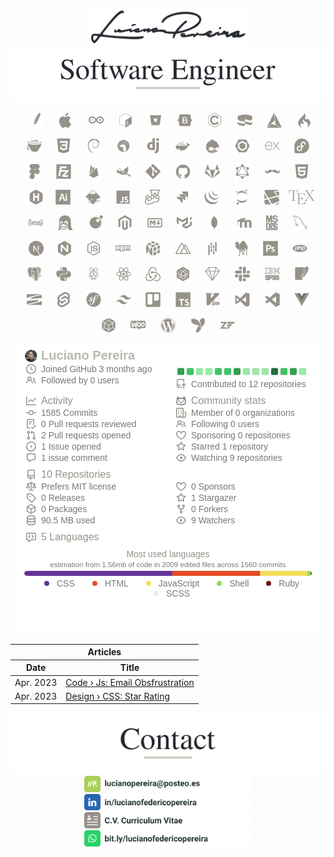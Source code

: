 <p align="center">
 <img src="./assets/signature.svg" width="250px" alt="Luciano Pereira Signature"><br>
 <img src="./assets/lucianopereira.svg" alt="Luciano Pereira">
</p>

<p align="center">&nbsp;
<a rel="nofollow" target="_blank" rel="noopener" rel="noreferrer" href="https://apache.org"><img height="24px" src="./assets/icons/apache.png" alt="Apache"></a>
&nbsp;&nbsp;&nbsp;&nbsp;
<a rel="nofollow" target="_blank" rel="noopener" rel="noreferrer" href="https://apple.com"><img height="24px" src="./assets/icons/apple.svg" alt="Apple"></a>
&nbsp;&nbsp;&nbsp;&nbsp;&nbsp;
<a rel="nofollow" target="_blank" rel="noopener" rel="noreferrer" href="https://www.arduino.cc"><img height="24px" src="./assets/icons/arduino.png" alt="Arduino"></a>
&nbsp;&nbsp;&nbsp;&nbsp;
<a rel="nofollow" target="_blank" rel="noopener" rel="noreferrer" href="https://www.gnu.org/software/bash"><img height="24px" src="./assets/icons/bash.svg" alt="bash"></a>
&nbsp;&nbsp;&nbsp;&nbsp;
<a rel="nofollow" target="_blank" rel="noopener" rel="noreferrer" href="https://bitbucket.org"><img height="24px" src="./assets/icons/bitbucket.svg" alt="Bitbucket"></a>
&nbsp;&nbsp;&nbsp;&nbsp;
<a rel="nofollow" target="_blank" rel="noopener" rel="noreferrer" href="https://getbootstrap.com"><img height="24px" src="./assets/icons/bootstrap.svg" alt="bootstrap"></a>
&nbsp;&nbsp;&nbsp;&nbsp;
<a rel="nofollow" target="_blank" rel="noopener" rel="noreferrer" href="https://www.open-std.org/jtc1/sc22/wg14"><img height="24px" src="./assets/icons/c.svg" alt="c language"></a>
&nbsp;&nbsp;&nbsp;&nbsp;
<a rel="nofollow" target="_blank" rel="noopener" rel="noreferrer" href="https://cakephp.org"><img height="24px" src="./assets/icons/cakephp.svg" alt="cake php"></a>
&nbsp;&nbsp;&nbsp;&nbsp;
<a rel="nofollow" target="_blank" rel="noopener" rel="noreferrer" href="https://cmake.org"><img height="24px" src="./assets/icons/cmake.svg" alt="c make"></a>
&nbsp;&nbsp;&nbsp;&nbsp;
<a rel="nofollow" target="_blank" rel="noopener" rel="noreferrer" href="https://codeigniter.com"><img height="24px" src="./assets/icons/codeigniter.svg" alt="code igniter"></a>
</p>
<p align="center">
<a rel="nofollow" target="_blank" rel="noopener" rel="noreferrer" href="https://coffeescript.org"><img height="24px" src="./assets/icons/coffeescript.svg" alt="coffee script"></a>
&nbsp;&nbsp;&nbsp;&nbsp;
<a rel="nofollow" target="_blank" rel="noopener" rel="noreferrer" href="https://www.w3.org/TR/2001/WD-css3-roadmap-20010523"><img height="24px" src="./assets/icons/css3.svg" alt="css3"></a>
&nbsp;&nbsp;&nbsp;&nbsp;
<a rel="nofollow" target="_blank" rel="noopener" rel="noreferrer" href="https://www.debian.org"><img height="24px" src="./assets/icons/debian.svg" alt="debian"></a>
&nbsp;&nbsp;&nbsp;&nbsp;
<a rel="nofollow" target="_blank" rel="noopener" rel="noreferrer" href="https://deno.land"><img height="24px" src="./assets/icons/denojs.svg" alt="denojs"></a>
&nbsp;&nbsp;&nbsp;&nbsp;
<a rel="nofollow" target="_blank" rel="noopener" rel="noreferrer" href="https://www.djangoproject.com"><img height="24px" src="./assets/icons/django.svg" alt="django"></a>
&nbsp;&nbsp;&nbsp;&nbsp;
<a rel="nofollow" target="_blank" rel="noopener" rel="noreferrer" href="https://www.docker.com"><img height="24px" src="./assets/icons/docker.svg" alt="docker"></a>
&nbsp;&nbsp;&nbsp;&nbsp;
<a rel="nofollow" target="_blank" rel="noopener" rel="noreferrer" href="https://www.drupal.org"><img height="24px" src="./assets/icons/drupal.svg" alt="drupal"></a>
&nbsp;&nbsp;&nbsp;&nbsp;
<a rel="nofollow" target="_blank" rel="noopener" rel="noreferrer" href="https://eslint.org"><img height="24px" src="./assets/icons/eslint.svg" alt="eslint"></a>
&nbsp;&nbsp;&nbsp;&nbsp;
<a rel="nofollow" target="_blank" rel="noopener" rel="noreferrer" href="https://expressjs.com"><img height="24px" src="./assets/icons/express.svg" alt="express"></a>
&nbsp;&nbsp;&nbsp;&nbsp;
<a rel="nofollow" target="_blank" rel="noopener" rel="noreferrer" href="https://getfedora.org/es"><img height="24px" src="./assets/icons/fedora.svg" alt="fedora"></a>
</p>
<p align="center">
<a rel="nofollow" target="_blank" rel="noopener" rel="noreferrer" href="https://www.figma.com"><img height="24px" src="./assets/icons/figma.svg" alt="figma"></a>
&nbsp;&nbsp;&nbsp;&nbsp;
<a rel="nofollow" target="_blank" rel="noopener" rel="noreferrer" href="https://filezilla-project.org"><img height="24px" src="./assets/icons/filezilla.svg" alt="filezilla"></a>
&nbsp;&nbsp;&nbsp;&nbsp;
<a rel="nofollow" target="_blank" rel="noopener" rel="noreferrer" href="https://firebase.google.com"><img height="24px" src="./assets/icons/firebase.svg" alt="firbase"></a>
&nbsp;&nbsp;&nbsp;&nbsp;
<a rel="nofollow" target="_blank" rel="noopener" rel="noreferrer" href="https://www.gimp.org"><img height="24px" src="./assets/icons/gimp.svg" alt="gimp"></a>
&nbsp;&nbsp;&nbsp;&nbsp;
<a rel="nofollow" target="_blank" rel="noopener" rel="noreferrer" href="https://git-scm.com"><img height="24px" src="./assets/icons/git.svg" alt="git"></a>
&nbsp;&nbsp;&nbsp;&nbsp;
<a rel="nofollow" target="_blank" rel="noopener" rel="noreferrer" href="https://github.com/lucianofullstack"><img height="24px" src="./assets/icons/github.svg" alt="github"></a>
&nbsp;&nbsp;&nbsp;&nbsp;
<a rel="nofollow" target="_blank" rel="noopener" rel="noreferrer" href="https://about.gitlab.com"><img height="24px" src="./assets/icons/gitlab.svg" alt="gitlab"></a>
&nbsp;&nbsp;&nbsp;&nbsp;
<a rel="nofollow" target="_blank" rel="noopener" rel="noreferrer" href="https://graphql.org"><img height="24px" src="./assets/icons/graphql.svg" alt="graphsql"></a>
&nbsp;&nbsp;&nbsp;&nbsp;
<a rel="nofollow" target="_blank" rel="noopener" rel="noreferrer" href="https://handlebarsjs.com"><img height="24px" src="./assets/icons/handlebars.svg" alt="handlebars"></a>
&nbsp;&nbsp;&nbsp;&nbsp;
<a rel="nofollow" target="_blank" rel="noopener" rel="noreferrer" href="https://html.spec.whatwg.org"><img height="24px" src="./assets/icons/html5.svg" alt="html5"></a>
</p>
<p align="center">&nbsp;&nbsp;
<a rel="nofollow" target="_blank" rel="noopener" rel="noreferrer" href="https://gohugo.io"><img height="24px" src="./assets/icons/hugo.svg" alt="hugo"></a>
&nbsp;&nbsp;&nbsp;
<a rel="nofollow" target="_blank" rel="noopener" rel="noreferrer" href="https://www.adobe.com/ar/products/illustrator.html"><img height="24px" src="./assets/icons/illustrator.svg" alt="illustrator"></a>
&nbsp;&nbsp;&nbsp;&nbsp;
<a rel="nofollow" target="_blank" rel="noopener" rel="noreferrer" href="https://inkscape.org"><img height="24px" src="./assets/icons/inkscape.svg" alt="inkscape"></a>
&nbsp;&nbsp;&nbsp;&nbsp;
<a rel="nofollow" target="_blank" rel="noopener" rel="noreferrer" href="https://developer.mozilla.org/en-US/docs/Web/JavaScript/Reference"><img height="24px" src="./assets/icons/javascript.svg" alt="javascript"></a>
&nbsp;&nbsp;&nbsp;&nbsp;
<a rel="nofollow" target="_blank" rel="noopener" rel="noreferrer" href="https://jestjs.io"><img height="24px" src="./assets/icons/jest.svg" alt="jest"></a>
&nbsp;&nbsp;&nbsp;&nbsp;
<a rel="nofollow" target="_blank" rel="noopener" rel="noreferrer" href="https://www.atlassian.com/es/software/jira"><img height="24px" src="./assets/icons/jira.svg" alt="jira"></a>
&nbsp;&nbsp;&nbsp;&nbsp;
<a rel="nofollow" target="_blank" rel="noopener" rel="noreferrer" href="https://jquery.com"><img height="24px" src="./assets/icons/jquery.svg" alt="jquery"></a>
&nbsp;&nbsp;&nbsp;&nbsp;
<a rel="nofollow" target="_blank" rel="noopener" rel="noreferrer" href="https://jupyter.org"><img height="24px" src="./assets/icons/jupyter.svg" alt="jupyter"></a>
&nbsp;&nbsp;&nbsp;&nbsp;
<a rel="nofollow" target="_blank" rel="noopener" rel="noreferrer" href="https://laravel.com"><img height="24px" src="./assets/icons/laravel.svg" alt="laravel"></a>
&nbsp;&nbsp;
<a rel="nofollow" target="_blank" rel="noopener" rel="noreferrer" href="https://www.latex-project.org"><img height="24px" src="./assets/icons/latex.svg" alt="latex"></a>
</p>
<p align="center">
<a rel="nofollow" target="_blank" rel="noopener" rel="noreferrer" href="https://lesscss.org"><img height="24px" src="./assets/icons/less.svg" alt="less"></a>
&nbsp;&nbsp;&nbsp;&nbsp;
<a rel="nofollow" target="_blank" rel="noopener" rel="noreferrer" href="https://www.linuxfoundation.org"><img height="24px" src="./assets/icons/linux.svg" alt="linux"></a>
&nbsp;&nbsp;&nbsp;&nbsp;
<a rel="nofollow" target="_blank" rel="noopener" rel="noreferrer" href="https://www.lua.org"><img height="24px" src="./assets/icons/lua.svg" alt="lua"></a>
&nbsp;&nbsp;&nbsp;&nbsp;
<a rel="nofollow" target="_blank" rel="noopener" rel="noreferrer" href="https://about.magento.com/Magento-Commerce.html"><img height="24px" src="./assets/icons/magento.svg" alt="magento"></a>
&nbsp;&nbsp;&nbsp;&nbsp;
<a rel="nofollow" target="_blank" rel="noopener" rel="noreferrer" href="https://daringfireball.net/projects/markdown"><img height="24px" src="./assets/icons/markdown.svg" alt="markdown"></a>
&nbsp;&nbsp;&nbsp;&nbsp;
<a rel="nofollow" target="_blank" rel="noopener" rel="noreferrer" href="https://mui.com/material-ui"><img height="24px" src="./assets/icons/materialui.svg" alt="materialui"></a>
&nbsp;&nbsp;&nbsp;&nbsp;
<a rel="nofollow" target="_blank" rel="noopener" rel="noreferrer" href="https://www.mongodb.com"><img height="24px" src="./assets/icons/mongodb.svg" alt="mongodb"></a>
&nbsp;&nbsp;&nbsp;&nbsp;
<a rel="nofollow" target="_blank" rel="noopener" rel="noreferrer" href="https://moodle.org"><img height="24px" src="./assets/icons/moodle.svg" alt="moodle"></a>
&nbsp;&nbsp;&nbsp;&nbsp;
<a rel="nofollow" target="_blank" rel="noopener" rel="noreferrer" href="http://freedos.org"><img height="24px" src="./assets/icons/msdos.svg" alt="msdos"></a>
&nbsp;&nbsp;&nbsp;&nbsp;
<a rel="nofollow" target="_blank" rel="noopener" rel="noreferrer" href="https://www.mysql.com"><img height="24px" src="./assets/icons/mysql.svg" alt="mysql"></a>
</p>
<p align="center">
<a rel="nofollow" target="_blank" rel="noopener" rel="noreferrer" href="https://nextjs.org"><img height="24px" src="./assets/icons/nextjs.svg" alt="nextjs"></a>
&nbsp;&nbsp;&nbsp;&nbsp;
<a rel="nofollow" target="_blank" rel="noopener" rel="noreferrer" href="https://nginx.org/en"><img height="24px" src="./assets/icons/nginx.svg" alt="nginx"></a>
&nbsp;&nbsp;&nbsp;&nbsp;
<a rel="nofollow" target="_blank" rel="noopener" rel="noreferrer" href="https://nodejs.org/en"><img height="24px" src="./assets/icons/nodejs.svg" alt="nodejs"></a>
&nbsp;&nbsp;&nbsp;&nbsp;
<a rel="nofollow" target="_blank" rel="noopener" rel="noreferrer" href="https://www.npmjs.com"><img height="24px" src="./assets/icons/npm.svg" alt="npm"></a>
&nbsp;&nbsp;&nbsp;&nbsp;
<a rel="nofollow" target="_blank" rel="noopener" rel="noreferrer" href="https://numpy.org"><img height="24px" src="./assets/icons/numpy.svg" alt="numpy"></a>
&nbsp;&nbsp;&nbsp;&nbsp;
<a rel="nofollow" target="_blank" rel="noopener" rel="noreferrer" href="https://nuxtjs.org"><img height="24px" src="./assets/icons/nuxtjs.svg" alt="nuxtjs"></a>
&nbsp;&nbsp;&nbsp;&nbsp;
<a rel="nofollow" target="_blank" rel="noopener" rel="noreferrer" href="https://pandafw.github.io/panda/index_en.html"><img height="24px" src="./assets/icons/pandas.svg" alt="pandas"></a>
&nbsp;&nbsp;&nbsp;&nbsp;
<a rel="nofollow" target="_blank" rel="noopener" rel="noreferrer" href="https://www.perl.org"><img height="24px" src="./assets/icons/perl.svg" alt="perl"></a>
&nbsp;&nbsp;&nbsp;&nbsp;
<a rel="nofollow" target="_blank" rel="noopener" rel="noreferrer" href="https://www.adobe.com/la/products/photoshop.html"><img height="24px" src="./assets/icons/photoshop.svg" alt="photoshop"></a>
&nbsp;&nbsp;&nbsp;&nbsp;
<a rel="nofollow" target="_blank" rel="noopener" rel="noreferrer" href="https://www.php.net"><img height="24px" src="./assets/icons/php.svg" alt="php"></a>
</p>
<p align="center">
<a rel="nofollow" target="_blank" rel="noopener" rel="noreferrer" href="https://www.postgresql.org"><img height="24px" src="./assets/icons/postgresql.svg" alt="postgresql"></a>
&nbsp;&nbsp;&nbsp;&nbsp;
<a rel="nofollow" target="_blank" rel="noopener" rel="noreferrer" href="https://www.python.org"><img height="24px" src="./assets/icons/python.svg" alt="python"></a>
&nbsp;&nbsp;&nbsp;&nbsp;
<a rel="nofollow" target="_blank" rel="noopener" rel="noreferrer" href="https://www.raspberrypi.com"><img height="24px" src="./assets/icons/raspberrypi.svg" alt="raspberry pi"></a>
&nbsp;&nbsp;&nbsp;&nbsp;
<a rel="nofollow" target="_blank" rel="noopener" rel="noreferrer" href="https://reactjs.org"><img height="24px" src="./assets/icons/react.svg" alt="react"></a>
&nbsp;&nbsp;&nbsp;&nbsp;
<a rel="nofollow" target="_blank" rel="noopener" rel="noreferrer" href="https://redux.js.org"><img height="24px" src="./assets/icons/redux.svg" alt="redux"></a>
&nbsp;&nbsp;&nbsp;&nbsp;
<a rel="nofollow" target="_blank" rel="noopener" rel="noreferrer" href="https://sequelize.org"><img height="24px" src="./assets/icons/sequelize.svg" alt="sequelize"></a>
&nbsp;&nbsp;&nbsp;&nbsp;
<a rel="nofollow" target="_blank" rel="noopener" rel="noreferrer" href="https://www.sketch.com"><img height="24px" src="./assets/icons/sketch.svg" alt="sketch"></a>
&nbsp;&nbsp;&nbsp;&nbsp;
<a rel="nofollow" target="_blank" rel="noopener" rel="noreferrer" href="https://slack.com"><img height="24px" src="./assets/icons/slack.svg" alt="slack"></a>
&nbsp;&nbsp;&nbsp;&nbsp;
<a rel="nofollow" target="_blank" rel="noopener" rel="noreferrer" href="https://www.ibm.com/spss"><img height="24px" src="./assets/icons/spss.svg" alt="spss"></a>
&nbsp;&nbsp;&nbsp;&nbsp;
<a rel="nofollow" target="_blank" rel="noopener" rel="noreferrer" href="https://www.sqlite.org/index.html"><img height="24px" src="./assets/icons/sqlite.svg" alt="sqlite"></a>
</p>
<p align="center">
<a rel="nofollow" target="_blank" rel="noopener" rel="noreferrer" href="https://subversion.apache.org"><img height="24px" src="./assets/icons/subversion.svg" alt="subversion"></a>
&nbsp;&nbsp;&nbsp;&nbsp;
<a rel="nofollow" target="_blank" rel="noopener" rel="noreferrer" href="https://svelte.dev"><img height="24px" src="./assets/icons/svelte.svg" alt="svelte"></a>
&nbsp;&nbsp;&nbsp;&nbsp;
<a rel="nofollow" target="_blank" rel="noopener" rel="noreferrer" href="https://symfony.com"><img height="24px" src="./assets/icons/symfony.svg" alt="symphony"></a>
&nbsp;&nbsp;&nbsp;&nbsp;
<a rel="nofollow" target="_blank" rel="noopener" rel="noreferrer" href="https://tailwindcss.com"><img height="24px" src="./assets/icons/tailwindcss.svg" alt="tailwindcss"></a>
&nbsp;&nbsp;&nbsp;&nbsp;
<a rel="nofollow" target="_blank" rel="noopener" rel="noreferrer" href="https://trello.com"><img height="24px" src="./assets/icons/trello.svg" alt="trello"></a>
&nbsp;&nbsp;&nbsp;&nbsp;
<a rel="nofollow" target="_blank" rel="noopener" rel="noreferrer" href="https://www.typescriptlang.org"><img height="24px" src="./assets/icons/typescript.svg" alt="typescript"></a>
&nbsp;&nbsp;&nbsp;&nbsp;
<a rel="nofollow" target="_blank" rel="noopener" rel="noreferrer" href="https://www.vim.org"><img height="24px" src="./assets/icons/vim.svg" alt="vim"></a>
&nbsp;&nbsp;&nbsp;&nbsp;
<a rel="nofollow" target="_blank" rel="noopener" rel="noreferrer" href="https://visualstudio.microsoft.com"><img height="24px" src="./assets/icons/visualstudio.svg" alt="visualstudio"></a>
&nbsp;&nbsp;&nbsp;&nbsp;
<a rel="nofollow" target="_blank" rel="noopener" rel="noreferrer" href="https://code.visualstudio.com"><img height="24px" src="./assets/icons/vscode.svg" alt="vscode"></a>
&nbsp;&nbsp;&nbsp;&nbsp;
<a rel="nofollow" target="_blank" rel="noopener" rel="noreferrer" href="https://vuejs.org"><img height="24px" src="./assets/icons/vuejs.svg" alt="vuejs"></a>
</p>
<p align="center">
<a rel="nofollow" target="_blank" rel="noopener" rel="noreferrer" href="https://webpack.js.org"><img height="24px" src="./assets/icons/webpack.svg" alt="webpack"></a>
&nbsp;&nbsp;&nbsp;&nbsp;
<a rel="nofollow" target="_blank" rel="noopener" rel="noreferrer" href="https://woocommerce.com"><img height="24px" src="./assets/icons/woocommerce.svg" alt="woocommerce"></a>
&nbsp;&nbsp;&nbsp;&nbsp;
<a rel="nofollow" target="_blank" rel="noopener" rel="noreferrer" href="https://wordpress.org"><img height="24px" src="./assets/icons/wordpress.svg" alt="wordpress"></a>
&nbsp;&nbsp;&nbsp;&nbsp;
<a rel="nofollow" target="_blank" rel="noopener" rel="noreferrer" href="https://www.yiiframework.com"><img height="24px" src="./assets/icons/yii.svg" alt="yii"></a>
&nbsp;&nbsp;&nbsp;&nbsp;
<a rel="nofollow" target="_blank" rel="noopener" rel="noreferrer" href="https://framework.zend.com"><img height="24px" src="./assets/icons/zend.svg" alt="zend"></a>
</p>



<div align="center">
<img src="./assets/stats.png" alt="GitHub Metrics">
</div>

<div align="center">
<table>
    <thead>
        <tr><th colspan="2">Articles</th></tr>
        <tr><th>Date</th><th>Title</th></tr>
    </thead>
    <tbody>
    <!-- BLOG-POST-LIST:START -->
<tr><td> Apr. 2023</td><td align="left"><a href='https://lucianofedericopereira.github.io/articles/code/email-obfuscation/'>Code › Js: Email Obsfrustration</a></td></tr>
<tr><td> Apr. 2023</td><td align="left"><a href='https://lucianofedericopereira.github.io/articles/design/star-rating/'>Design › CSS: Star Rating</a></td></tr><!-- BLOG-POST-LIST:END -->
    </tbody>
</table>
</div>

<p align="center">
    <img src="./assets/contact.svg" alt="contact"><br>
    <a href="mailto:lucianopereira@posteo.es?subject=I%20saw%20your%20GitHub%20Profilee&body=Hi,%20Luciano%20"><img height="26px" src="./assets/mail.svg" alt="mail"></a>
    <br><a rel="nofollow" rel="noopener" rel="noreferrer" href="https://www.linkedin.com/in/lucianofedericopereira"><img height="26px" src="./assets/linkedin.svg" alt="LinkedIn"></a>
    <br><a rel="nofollow" rel="noopener" rel="noreferrer" href="https://www.linkedin.com/in/lucianofedericopereira"><img height="26px" src="./assets/resume.svg" alt="LinkedIn"></a>
    <br><a rel="nofollow" rel="noopener" rel="noreferrer" href="https://bit.ly/lucianofedericopereira"><img height="26px" src="./assets/whatsapp.svg" alt="whatsapp"></a>
</p>
